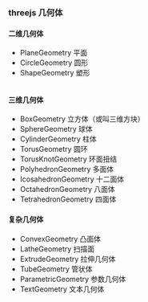 ### threejs 几何体

#### 二维几何体

- PlaneGeometry 平面
- CircleGeometry 圆形
- ShapeGeometry 塑形

```javas
```



#### 三维几何体

- BoxGeometry 立方体（或叫三维方块）
- SphereGeometry 球体
- CylinderGeometry 柱体
- TorusGeometry 圆环
- TorusKnotGeometry 环面扭结
- PolyhedronGeometry 多面体
- IcosahedronGeometry 十二面体
- OctahedronGeometry 八面体
- TetrahedronGeometry 四面体

#### 复杂几何体

- ConvexGeometry 凸面体
- LatheGeometry 扫描面
- ExtrudeGeometry 拉伸几何体
- TubeGeometry 管状体
- ParametricGeometry 参数几何体
- TextGeometry 文本几何体

